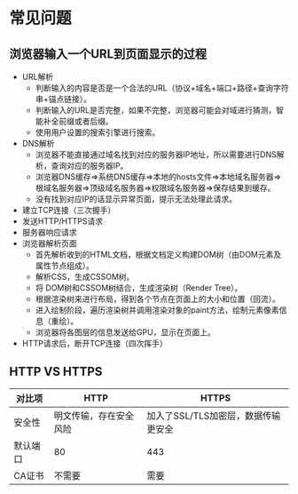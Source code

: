# 常见问题

## 浏览器输入一个URL到页面显示的过程

- URL解析
  - 判断输入的内容是否是一个合法的URL（协议+域名+端口+路径+查询字符串+锚点链接）。
  - 判断输入的URL是否完整，如果不完整，浏览器可能会对域进行猜测，智能补全前缀或者后缀。
  - 使用用户设置的搜索引擎进行搜索。
- DNS解析
  - 浏览器不能直接通过域名找到对应的服务器IP地址，所以需要进行DNS解析，查询对应的服务器IP。
  - 浏览器DNS缓存=>系统DNS缓存=>本地的hosts文件=>本地域名服务器=>根域名服务器=>顶级域名服务器=>权限域名服务器=>保存结果到缓存。
  - 没有找到对应IP的话显示异常页面，提示无法处理此请求。
- 建立TCP连接（三次握手）
- 发送HTTP/HTTPS请求
- 服务器响应请求
- 浏览器解析页面
  - 首先解析收到的HTML文档，根据文档定义构建DOM树（由DOM元素及属性节点组成）。
  - 解析CSS，生成CSSOM树。
  - 将 DOM树和CSSOM树结合，生成渲染树（Render Tree）。
  - 根据渲染树来进行布局，得到各个节点在页面上的大小和位置（回流）。
  - 进入绘制阶段，遍历渲染树并调用渲染对象的paint方法，绘制元素像素信息（重绘）。
  - 浏览器将各图层的信息发送给GPU，显示在页面上。
- HTTP请求后，断开TCP连接（四次挥手）

## HTTP VS HTTPS

| 对比项   | HTTP                   | HTTPS                               |
| -------- | ---------------------- | ----------------------------------- |
| 安全性   | 明文传输，存在安全风险 | 加入了SSL/TLS加密层，数据传输更安全 |
| 默认端口 | 80                     | 443                                 |
| CA证书   | 不需要                 | 需要                                |

